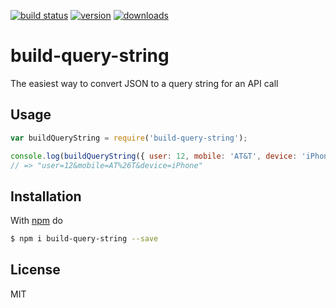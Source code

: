  [![build status](https://api.travis-ci.com/tishko/build-query-string.svg)](https://travis-ci.com/tishko/build-query-string)
 [![version](https://img.shields.io/npm/v/build-query-string.svg)](https://www.npmjs.com/package/build-query-string)
 [![downloads](https://img.shields.io/npm/dm/build-query-string.svg)](https://www.npmjs.com/package/build-query-string)
 
 # build-query-string
 
 The easiest way to convert JSON to a query string for an API call
 
 ## Usage
 ```js
 var buildQueryString = require('build-query-string');
 
 console.log(buildQueryString({ user: 12, mobile: 'AT&T', device: 'iPhone' }));
 // => "user=12&mobile=AT%26T&device=iPhone"
 ```
 
 ## Installation
 
 With [npm](https://npmjs.org) do
 ```bash
 $ npm i build-query-string --save
 ```

  ## License
 
 MIT